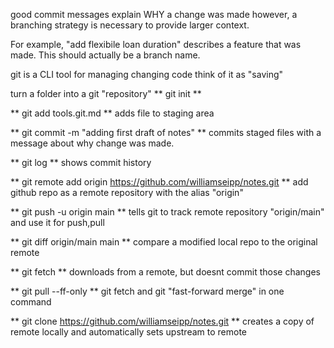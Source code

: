 good commit messages explain WHY a change was made
however, a branching strategy is necessary to provide
larger context.

For example, "add flexibile loan duration" describes a
feature that was made. This should actually be a branch
name.





git is a CLI tool for managing changing code
think of it as "saving"

turn a folder into a git "repository"
** git init **

** git add tools.git.md **
adds file to staging area

** git commit -m "adding first draft of notes" **
commits staged files with a message about why change
was made.

** git log **
shows commit history

** git remote add origin https://github.com/williamseipp/notes.git **
add github repo as a remote repository with the alias "origin"

** git push -u origin main **
tells git to track remote repository "origin/main" 
and use it for push,pull

** git diff origin/main main **
compare a modified local repo to the original remote

** git fetch **
downloads from a remote, but doesnt commit those changes

** git pull --ff-only **
git fetch and git "fast-forward merge" in one command

** git clone https://github.com/williamseipp/notes.git **
creates a copy of remote locally and automatically
sets upstream to remote
